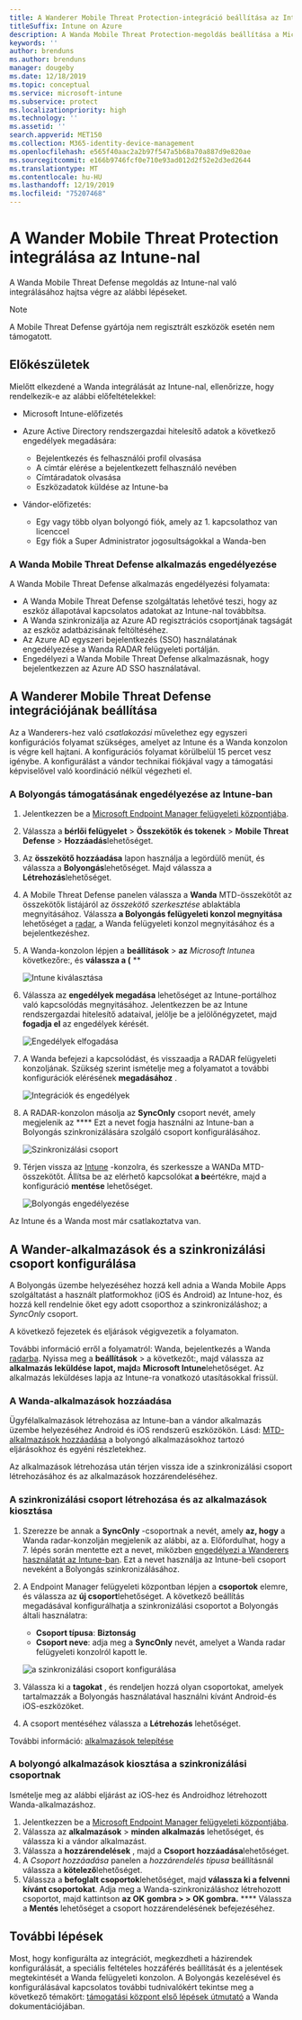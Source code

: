 ```yaml
---
title: A Wanderer Mobile Threat Protection-integráció beállítása az Intune-nal
titleSuffix: Intune on Azure
description: A Wanda Mobile Threat Protection-megoldás beállítása a Microsoft Intune a mobileszközök hozzáférésének szabályozásához a vállalati erőforrásokhoz.
keywords: ''
author: brenduns
ms.author: brenduns
manager: dougeby
ms.date: 12/18/2019
ms.topic: conceptual
ms.service: microsoft-intune
ms.subservice: protect
ms.localizationpriority: high
ms.technology: ''
ms.assetid: ''
search.appverid: MET150
ms.collection: M365-identity-device-management
ms.openlocfilehash: e565f40aac2a2b97f547a5b68a70a887d9e820ae
ms.sourcegitcommit: e166b9746fcf0e710e93ad012d2f52e2d3ed2644
ms.translationtype: MT
ms.contentlocale: hu-HU
ms.lasthandoff: 12/19/2019
ms.locfileid: "75207468"
---
```

# <a name="integrate-wandera-mobile-threat-protection-with-intune"></a>A Wander Mobile Threat Protection integrálása az Intune-nal  

A Wanda Mobile Threat Defense megoldás az Intune-nal való integrálásához hajtsa végre az alábbi lépéseket.  

> [!NOTE]
> A Mobile Threat Defense gyártója nem regisztrált eszközök esetén nem támogatott.

## <a name="before-you-begin"></a>Előkészületek  

Mielőtt elkezdené a Wanda integrálását az Intune-nal, ellenőrizze, hogy rendelkezik-e az alábbi előfeltételekkel:
- Microsoft Intune-előfizetés  
- Azure Active Directory rendszergazdai hitelesítő adatok a következő engedélyek megadására:  
  - Bejelentkezés és felhasználói profil olvasása  
  - A címtár elérése a bejelentkezett felhasználó nevében  
  - Címtáradatok olvasása  
  - Eszközadatok küldése az Intune-ba  

- Vándor-előfizetés:
  - Egy vagy több olyan bolyongó fiók, amely az 1. kapcsolathoz van licenccel  
  - Egy fiók a Super Administrator jogosultságokkal a Wanda-ben  
 
### <a name="wandera-mobile-threat-defense-app-authorization"></a>A Wanda Mobile Threat Defense alkalmazás engedélyezése  

A Wanda Mobile Threat Defense alkalmazás engedélyezési folyamata:  
- A Wanda Mobile Threat Defense szolgáltatás lehetővé teszi, hogy az eszköz állapotával kapcsolatos adatokat az Intune-nal továbbítsa.  
- A Wanda szinkronizálja az Azure AD regisztrációs csoportjának tagságát az eszköz adatbázisának feltöltéséhez.  
- Az Azure AD egyszeri bejelentkezés (SSO) használatának engedélyezése a Wanda RADAR felügyeleti portálján.  
- Engedélyezi a Wanda Mobile Threat Defense alkalmazásnak, hogy bejelentkezzen az Azure AD SSO használatával.  


## <a name="set-up-wandera-mobile-threat-defense-integration"></a>A Wanderer Mobile Threat Defense integrációjának beállítása  
Az a Wanderers-hez való *csatlakozási* művelethez egy egyszeri konfigurációs folyamat szükséges, amelyet az Intune és a Wanda konzolon is végre kell hajtani. A konfigurációs folyamat körülbelül 15 percet vesz igénybe. A konfigurálást a vándor technikai fiókjával vagy a támogatási képviselővel való koordináció nélkül végezheti el.  

### <a name="enable-support-for-wandera-in-intune"></a>A Bolyongás támogatásának engedélyezése az Intune-ban

1. Jelentkezzen be a [Microsoft Endpoint Manager felügyeleti központjába](https://go.microsoft.com/fwlink/?linkid=2109431).
2. Válassza a **bérlői felügyelet** > **Összekötők és tokenek** > **Mobile Threat Defense** > **Hozzáadás**lehetőséget.
3. Az **összekötő hozzáadása** lapon használja a legördülő menüt, és válassza a **Bolyongás**lehetőséget. Majd válassza a **Létrehozás**lehetőséget.  
4. A Mobile Threat Defense panelen válassza a **Wanda** MTD-összekötőt az összekötők listájáról az *összekötő szerkesztése* ablaktábla megnyitásához. Válassza **a Bolyongás felügyeleti konzol megnyitása** lehetőséget a [radar](https://radar.wandera.com/login), a Wanda felügyeleti konzol megnyitásához és a bejelentkezéshez. 
5. A Wanda-konzolon lépjen a **beállítások** > **az** *Microsoft Intune*a következőre:, és **válassza a (** **

   ![Intune kiválasztása](./media/wandera-mtd-connector-integration/set-up-intune-in-radar.png)

6. Válassza az **engedélyek megadása** lehetőséget az Intune-portálhoz való kapcsolódás megnyitásához. Jelentkezzen be az Intune rendszergazdai hitelesítő adataival, jelölje be a jelölőnégyzetet, majd **fogadja el** az engedélyek kérését.  

   ![Engedélyek elfogadása](./media/wandera-mtd-connector-integration/permissions.png) 

7. A Wanda befejezi a kapcsolódást, és visszaadja a RADAR felügyeleti konzoljának. Szükség szerint ismételje meg a folyamatot a további konfigurációk elérésének **megadásához** .  

   ![Integrációk és engedélyek](./media/wandera-mtd-connector-integration/integrations-and-permissions.png) 

8. A RADAR-konzolon másolja az **SyncOnly** csoport nevét, amely megjelenik az **** Ezt a nevet fogja használni az Intune-ban a Bolyongás szinkronizálására szolgáló csoport konfigurálásához.

   ![Szinkronizálási csoport](./media/wandera-mtd-connector-integration/sync-group-name.png) 

9. Térjen vissza az [Intune](https://go.microsoft.com/fwlink/?linkid=2090973) -konzolra, és szerkessze a WANDa MTD-összekötőt. Állítsa be az elérhető kapcsolókat **a be**értékre, majd a konfiguráció **mentése** lehetőséget.  

   ![Bolyongás engedélyezése](./media/wandera-mtd-connector-integration/enable-wandera.png) 

Az Intune és a Wanda most már csatlakoztatva van.  

## <a name="configure-the-wandera-applications-and-synchronization-group"></a>A Wander-alkalmazások és a szinkronizálási csoport konfigurálása  
A Bolyongás üzembe helyezéséhez hozzá kell adnia a Wanda Mobile Apps szolgáltatást a használt platformokhoz (iOS és Android) az Intune-hoz, és hozzá kell rendelnie őket egy adott csoporthoz a szinkronizáláshoz; a *SyncOnly* csoport. 

A következő fejezetek és eljárások végigvezetik a folyamaton.

További információ erről a folyamatról: Wanda, bejelentkezés a Wanda [radarba](https://radar.wandera.com/login). Nyissa meg a **beállítások** > a következőt:, majd válassza az **alkalmazás leküldése** **lapot, majd**a **Microsoft Intune**lehetőséget. Az alkalmazás leküldéses lapja az Intune-ra vonatkozó utasításokkal frissül.  

### <a name="add-the-wandera-apps"></a>A Wanda-alkalmazások hozzáadása  
Ügyfélalkalmazások létrehozása az Intune-ban a vándor alkalmazás üzembe helyezéséhez Android és iOS rendszerű eszközökön. Lásd: [MTD-alkalmazások hozzáadása](mtd-apps-ios-app-configuration-policy-add-assign.md) a bolyongó alkalmazásokhoz tartozó eljárásokhoz és egyéni részletekhez.  

Az alkalmazások létrehozása után térjen vissza ide a szinkronizálási csoport létrehozásához és az alkalmazások hozzárendeléséhez.

### <a name="create-the-synchronization-group-and-assign-the-apps"></a>A szinkronizálási csoport létrehozása és az alkalmazások kiosztása

1. Szerezze be annak a **SyncOnly** -csoportnak a nevét, amely **az, hogy** a Wanda radar-konzolján megjelenik az alábbi, az a. Előfordulhat, hogy a 7. lépés során mentette ezt a nevet, miközben [engedélyezi a Wanderers használatát az Intune-ban](#enable-support-for-wandera-in-intune). Ezt a nevet használja az Intune-beli csoport neveként a Bolyongás szinkronizálásához.  

2. A Endpoint Manager felügyeleti központban lépjen a **csoportok** elemre, és válassza az **új csoport**lehetőséget. A következő beállítás megadásával konfigurálhatja a szinkronizálási csoportot a Bolyongás általi használatra:
   - **Csoport típusa**: **Biztonság**
   - **Csoport neve**: adja meg a **SyncOnly** nevét, amelyet a Wanda radar felügyeleti konzolról kapott le.

   ![a szinkronizálási csoport konfigurálása](./media/wandera-mtd-connector-integration/configure-sync-group.png)

3. Válassza ki a **tagokat** , és rendeljen hozzá olyan csoportokat, amelyek tartalmazzák a Bolyongás használatával használni kívánt Android-és iOS-eszközöket.

4. A csoport mentéséhez válassza a **Létrehozás** lehetőséget.

További információ: [alkalmazások telepítése](../apps/apps-deploy.md)

### <a name="assign-the-wandera-apps-to-the-synchronization-group"></a>A bolyongó alkalmazások kiosztása a szinkronizálási csoportnak  
Ismételje meg az alábbi eljárást az iOS-hez és Androidhoz létrehozott Wanda-alkalmazáshoz.

1. Jelentkezzen be a [Microsoft Endpoint Manager felügyeleti központjába](https://go.microsoft.com/fwlink/?linkid=2109431).
2. Válassza az **alkalmazások** > **minden alkalmazás** lehetőséget, és válassza ki a vándor alkalmazást.
3. Válassza a **hozzárendelések** , majd a **Csoport hozzáadása**lehetőséget.  
4. A *Csoport hozzáadása* panelen a *hozzárendelés típusa* beállításnál válassza a **kötelező**lehetőséget.
5. Válassza a **befoglalt csoportok**lehetőséget, majd **válassza ki a felvenni kívánt csoportokat**. Adja meg a Wanda-szinkronizáláshoz létrehozott csoportot, majd kattintson **az OK** **gombra >  > OK gombra.** **** Válassza a **Mentés** lehetőséget a csoport hozzárendelésének befejezéséhez. 

## <a name="next-steps"></a>További lépések  
Most, hogy konfigurálta az integrációt, megkezdheti a házirendek konfigurálását, a speciális feltételes hozzáférés beállítását és a jelentések megtekintését a Wanda felügyeleti konzolon. A Bolyongás kezelésével és konfigurálásával kapcsolatos további tudnivalókért tekintse meg a következő témakört: [támogatási központ első lépések útmutató](https://radar.wandera.com/?return_to=https://wandera.force.com/Customer/s/getting-started) a Wanda dokumentációjában. 
